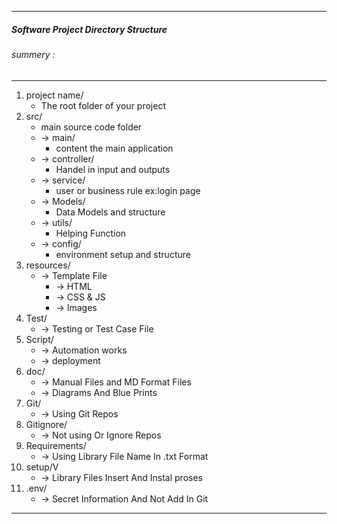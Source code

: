 ***
##### Software Project Directory Structure
###### summery : 
***
1. project name/
   * The root folder of your project
2. src/
    * main source code folder
    - → main/
        * content the main application 
    - → controller/
        * Handel in input and outputs
   - → service/
        * user or business rule ex:login page 
    - → Models/
        * Data Models and structure
   - → utils/
        * Helping Function
   - → config/
        *  environment setup and structure
3. resources/
    - → Template File
        - → HTML
        - → CSS & JS
        - → Images
4. Test/
    - → Testing or Test Case File
5. Script/
    - → Automation works
    - → deployment
6. doc/
    - → Manual Files and MD Format Files
    - → Diagrams And Blue Prints
7. Git/
    - → Using Git Repos
8. Gitignore/
    - → Not using Or Ignore Repos
9. Requirements/
    - → Using Library File Name In .txt Format
10. setup/V
    - → Library Files Insert And Instal proses
11. .env/   
    - → Secret Information And Not Add In Git
*** 





